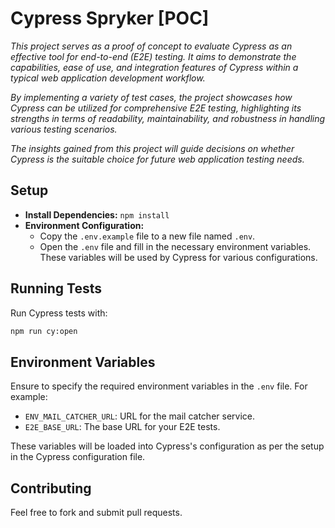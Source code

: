 # Cypress Spryker [POC]
*This project serves as a proof of concept to evaluate Cypress as an effective tool for end-to-end (E2E) testing. It aims to demonstrate the capabilities, ease of use, and integration features of Cypress within a typical web application development workflow.*

*By implementing a variety of test cases, the project showcases how Cypress can be utilized for comprehensive E2E testing, highlighting its strengths in terms of readability, maintainability, and robustness in handling various testing scenarios.*

*The insights gained from this project will guide decisions on whether Cypress is the suitable choice for future web application testing needs.*

## Setup
- **Install Dependencies:** `npm install`
- **Environment Configuration:**
    - Copy the `.env.example` file to a new file named `.env`.
    - Open the `.env` file and fill in the necessary environment variables. These variables will be used by Cypress for various configurations.

## Running Tests
Run Cypress tests with:

```bash
npm run cy:open
```

## Environment Variables
Ensure to specify the required environment variables in the `.env` file. For example:

- `ENV_MAIL_CATCHER_URL`: URL for the mail catcher service.
- `E2E_BASE_URL`: The base URL for your E2E tests.

These variables will be loaded into Cypress's configuration as per the setup in the Cypress configuration file.

## Contributing
Feel free to fork and submit pull requests.